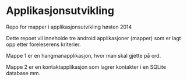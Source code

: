 Applikasjonsutvikling
=====================

Repo for mapper i applikasjonsutvikling høsten 2014

Dette repoet vil inneholde tre android applikasjoner (mapper) som er lagt opp etter foreleserens kriterier.

Mappe 1 er en hangmanapplikasjon, hvor man skal gjette på ord.

Mappe 2 er en kontaktapplikasjon som lagrer kontakter i en SQLite database mm.
